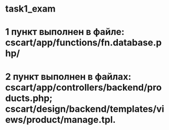 # task1_exam
# 1 пункт выполнен в файле: cscart/app/functions/fn.database.php/
# 2 пункт выполнен в файлах: cscart/app/controllers/backend/products.php; cscart/design/backend/templates/views/product/manage.tpl.
